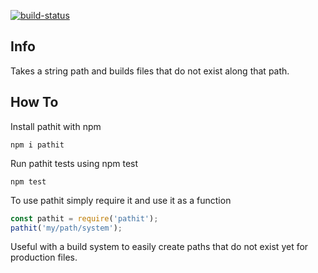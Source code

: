 [![build-status](https://pipelines-badges-service.useast.staging.atlassian.io/badge/atlassian/confluence-web-components.svg)](https://bitbucket.org/atlassian/pathit/addon/pipelines/home)

## Info
Takes a string path and builds files that do not exist along that path.

## How To

Install pathit with npm
```
npm i pathit
```

Run pathit tests using npm test
```
npm test
```

To use pathit simply require it and use it as a function

```js
const pathit = require('pathit');
pathit('my/path/system');
```

Useful with a build system to easily create paths that do not exist yet for production files.